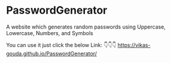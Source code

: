 # PasswordGenerator
A website which generates random passwords using Uppercase, Lowercase, Numbers, and Symbols

You can use it just click the below Link:
👇👇👇
https://vikas-gouda.github.io/PasswordGenerator/
